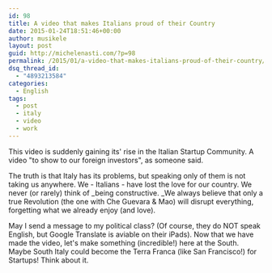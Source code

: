 ```yaml
---
id: 98
title: A video that makes Italians proud of their Country
date: 2015-01-24T18:51:46+00:00
author: musikele
layout: post
guid: http://michelenasti.com/?p=98
permalink: /2015/01/a-video-that-makes-italians-proud-of-their-country/
dsq_thread_id:
  - "4893213584"
categories:
  - English
tags:
  - post
  - italy
  - video
  - work
---
```

This video is suddenly gaining its' rise in the Italian Startup Community. A video "to show to our foreign investors", as someone said.

The truth is that Italy has its problems, but speaking only of them is not taking us anywhere. We - Italians - have lost the love for our country. We never (or rarely) think of _being constructive. _We always believe that only a true Revolution (the one with Che Guevara & Mao) will disrupt everything, forgetting what we already enjoy (and love).

May I send a message to my political class? (Of course, they do NOT speak English, but Google Translate is aviable on their iPads). Now that we have made the video, let's make something (incredible!) here at the South. Maybe South Italy could become the Terra Franca (like San Francisco!) for Startups! Think about it.